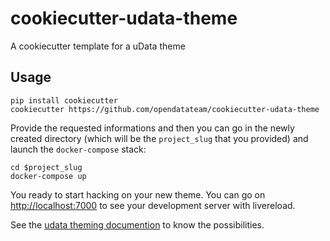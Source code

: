 # cookiecutter-udata-theme

A cookiecutter template for a uData theme

## Usage

```
pip install cookiecutter
cookiecutter https://github.com/opendatateam/cookiecutter-udata-theme
```

Provide the requested informations and then you can go in the newly created directory
(which will be the `project_slug` that you provided) and launch the `docker-compose` stack:

```
cd $project_slug
docker-compose up
```

You ready to start hacking on your new theme.
You can go on <http://localhost:7000> to see your development server with livereload.

See the [udata theming documention](https://udata.readthedocs.io/en/stable/creating-theme/)
to know the possibilities.
